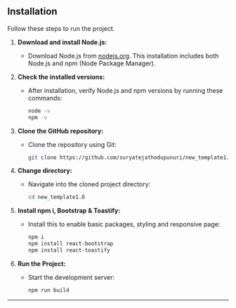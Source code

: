 ## Installation
Follow these steps to run the project.

1. **Download and install Node.js:**
   - Download Node.js from [nodejs.org](https://nodejs.org/). This installation includes both Node.js and npm (Node Package Manager).

2. **Check the installed versions:**
   - After installation, verify Node.js and npm versions by running these commands:
     ```bash
     node -v
     npm -v
     ```

3. **Clone the GitHub repository:**
   - Clone the repository using Git:
     ```bash
     git clone https://github.com/suryatejathodupunuri/new_template1.0.git
     ```

4. **Change directory:**
   - Navigate into the cloned project directory:
     ```bash
     cd new_template1.O
     ```

5. **Install npm i,  Bootstrap  & Toastify:**
   - Install this to enable basic packages, styling and responsive page:
     ```bash
     npm i
     npm install react-bootstrap
     npm install react-toastify
     ```

6. **Run the Project:**
   - Start the development server:
     ```bash
     npm run build
     ```
     
  
  ---
